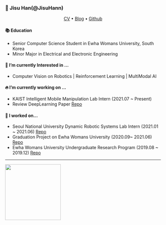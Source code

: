 ### 👋 Jisu Han(@JisuHann)
<p align="center">
<a href = "https://drive.google.com/file/d/1cZKUK7A1xsKNTGxQ9MkOu9oB1FgaOo4K/view?usp=sharing">CV</a> •
  <a href="https://jisuhan.tistory.com">Blog</a> •
  <a href="https://github.com/JisuHann">Github</a> 
</p>

#### 📚 Education
- Senior Computer Science Student in Ewha Womans University, South Korea
- Minor Major in Electrical and Electronic Engineering

#### 🌱 I’m currently Interested in ...
- Computer Vision on Robotics | Reinforcement Learning | MultiModal AI

#### 🔥 I’m currently working on ...
- KAIST Intelligent Mobile Manipulation Lab Intern (2021.07 ~ Present)
- Review DeepLearning Paper [Repo](https://github.com/JisuHann/Deep-Learning-Repo)

#### 🔭 I worked on...
- Seoul National University Dynamic Robotic Systems Lab Intern (2021.01 ~ 2021.06) [Repo](https://github.com/JisuHann/Point-Cloud-Grasp)
- Graduation Project on Ewha Womans University (2020.09~ 2021.06) [Repo](https://github.com/MEME-Phoenix/Autonomous-Driving-Cart-MEME)
- Ewha Womans University Undergraduate Research Program (2019.08 ~ 2019.12) [Repo](https://github.com/JisuHann/Point-Cloud-Grasp)
  
---
<a href="#">
  <img src="https://github-readme-stats.vercel.app/api?username=JisuHann&theme=react&show_icons=true" height="180px">
</a>
<!--<a href="#">
  <img src="https://github-readme-stats.vercel.app/api/top-langs/?username=JisuHann&theme=react&exclude_repo=Jagi,assignment&layout=compact" height="180px">
</a>  


[![Solved.ac프로필](http://mazassumnida.wtf/api/v2/generate_badge?boj=js8662)](https://solved.ac/js8662)

**JisuHann/JisuHann** is a ✨ _special_ ✨ repository because its `README.md` (this file) appears on your GitHub profile.

Here are some ideas to get you started:

- 🔭 I’m currently working on ...
- 🌱 I’m currently learning ...
- 👯 I’m looking to collaborate on ...
- 🤔 I’m looking for help with ...
- 💬 Ask me about ...
- 📫 How to reach me: ...
- 😄 Pronouns: ...
- ⚡ Fun fact: ...
-->
